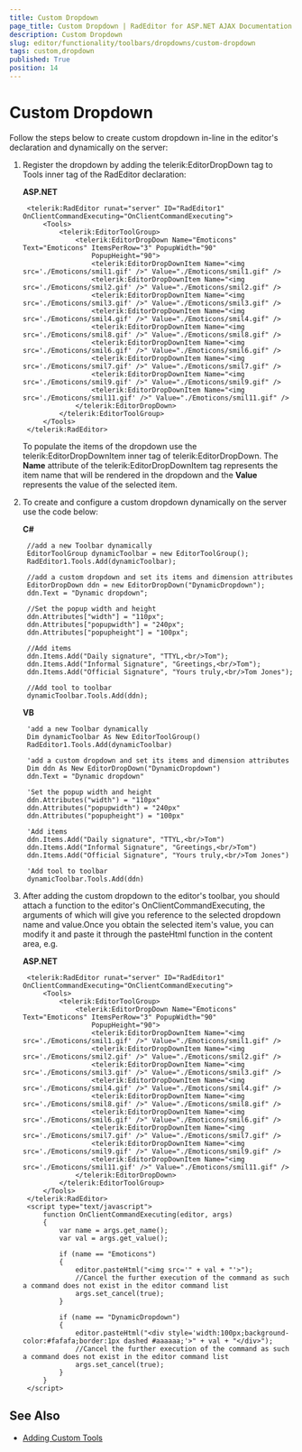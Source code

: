 ```yaml
---
title: Custom Dropdown
page_title: Custom Dropdown | RadEditor for ASP.NET AJAX Documentation
description: Custom Dropdown
slug: editor/functionality/toolbars/dropdowns/custom-dropdown
tags: custom,dropdown
published: True
position: 14
---
```


# Custom Dropdown

Follow the steps below to create custom dropdown in-line in the editor's declaration and dynamically on the server:

1. Register the dropdown by adding the telerik:EditorDropDown tag to Tools inner tag of the RadEditor declaration:

	**ASP.NET**
	
		<telerik:RadEditor runat="server" ID="RadEditor1" OnClientCommandExecuting="OnClientCommandExecuting">
			<Tools>
				<telerik:EditorToolGroup>
					<telerik:EditorDropDown Name="Emoticons" Text="Emoticons" ItemsPerRow="3" PopupWidth="90"
						PopupHeight="90">
						<telerik:EditorDropDownItem Name="<img src='./Emoticons/smil1.gif' />" Value="./Emoticons/smil1.gif" />
						<telerik:EditorDropDownItem Name="<img src='./Emoticons/smil2.gif' />" Value="./Emoticons/smil2.gif" />
						<telerik:EditorDropDownItem Name="<img src='./Emoticons/smil3.gif' />" Value="./Emoticons/smil3.gif" />
						<telerik:EditorDropDownItem Name="<img src='./Emoticons/smil4.gif' />" Value="./Emoticons/smil4.gif" />
						<telerik:EditorDropDownItem Name="<img src='./Emoticons/smil8.gif' />" Value="./Emoticons/smil8.gif" />
						<telerik:EditorDropDownItem Name="<img src='./Emoticons/smil6.gif' />" Value="./Emoticons/smil6.gif" />
						<telerik:EditorDropDownItem Name="<img src='./Emoticons/smil7.gif' />" Value="./Emoticons/smil7.gif" />
						<telerik:EditorDropDownItem Name="<img src='./Emoticons/smil9.gif' />" Value="./Emoticons/smil9.gif" />
						<telerik:EditorDropDownItem Name="<img src='./Emoticons/smil11.gif' />" Value="./Emoticons/smil11.gif" />
					</telerik:EditorDropDown>
				</telerik:EditorToolGroup>
			</Tools>
		</telerik:RadEditor>

	To populate the items of the dropdown use the telerik:EditorDropDownItem inner tag of telerik:EditorDropDown. The **Name** attribute of the telerik:EditorDropDownItem tag represents the item name that will be rendered in the dropdown and the **Value** represents the value of the selected item.

1. To create and configure a custom dropdown dynamically on the server use the code below:

	**C#**
	
		//add a new Toolbar dynamically    
		EditorToolGroup dynamicToolbar = new EditorToolGroup();
		RadEditor1.Tools.Add(dynamicToolbar);

		//add a custom dropdown and set its items and dimension attributes    
		EditorDropDown ddn = new EditorDropDown("DynamicDropdown");
		ddn.Text = "Dynamic dropdown";

		//Set the popup width and height    
		ddn.Attributes["width"] = "110px";
		ddn.Attributes["popupwidth"] = "240px";
		ddn.Attributes["popupheight"] = "100px";

		//Add items    
		ddn.Items.Add("Daily signature", "TTYL,<br/>Tom");
		ddn.Items.Add("Informal Signature", "Greetings,<br/>Tom");
		ddn.Items.Add("Official Signature", "Yours truly,<br/>Tom Jones");

		//Add tool to toolbar    
		dynamicToolbar.Tools.Add(ddn);

	**VB**
		
		'add a new Toolbar dynamically   
		Dim dynamicToolbar As New EditorToolGroup()
		RadEditor1.Tools.Add(dynamicToolbar)

		'add a custom dropdown and set its items and dimension attributes   
		Dim ddn As New EditorDropDown("DynamicDropdown")
		ddn.Text = "Dynamic dropdown"

		'Set the popup width and height   
		ddn.Attributes("width") = "110px"
		ddn.Attributes("popupwidth") = "240px"
		ddn.Attributes("popupheight") = "100px"

		'Add items   
		ddn.Items.Add("Daily signature", "TTYL,<br/>Tom")
		ddn.Items.Add("Informal Signature", "Greetings,<br/>Tom")
		ddn.Items.Add("Official Signature", "Yours truly,<br/>Tom Jones")

		'Add tool to toolbar   
		dynamicToolbar.Tools.Add(ddn)

1. After adding the custom dropdown to the editor's toolbar, you should attach a function to the editor's OnClientCommandExecuting, the arguments of which will give you reference to the selected dropdown name and value.Once you obtain the selected item's value, you can modify it and paste it through the pasteHtml function in the content area, e.g.

	**ASP.NET**
		
		<telerik:RadEditor runat="server" ID="RadEditor1" OnClientCommandExecuting="OnClientCommandExecuting">
			<Tools>
				<telerik:EditorToolGroup>
					<telerik:EditorDropDown Name="Emoticons" Text="Emoticons" ItemsPerRow="3" PopupWidth="90"
						PopupHeight="90">
						<telerik:EditorDropDownItem Name="<img src='./Emoticons/smil1.gif' />" Value="./Emoticons/smil1.gif" />
						<telerik:EditorDropDownItem Name="<img src='./Emoticons/smil2.gif' />" Value="./Emoticons/smil2.gif" />
						<telerik:EditorDropDownItem Name="<img src='./Emoticons/smil3.gif' />" Value="./Emoticons/smil3.gif" />
						<telerik:EditorDropDownItem Name="<img src='./Emoticons/smil4.gif' />" Value="./Emoticons/smil4.gif" />
						<telerik:EditorDropDownItem Name="<img src='./Emoticons/smil8.gif' />" Value="./Emoticons/smil8.gif" />
						<telerik:EditorDropDownItem Name="<img src='./Emoticons/smil6.gif' />" Value="./Emoticons/smil6.gif" />
						<telerik:EditorDropDownItem Name="<img src='./Emoticons/smil7.gif' />" Value="./Emoticons/smil7.gif" />
						<telerik:EditorDropDownItem Name="<img src='./Emoticons/smil9.gif' />" Value="./Emoticons/smil9.gif" />
						<telerik:EditorDropDownItem Name="<img src='./Emoticons/smil11.gif' />" Value="./Emoticons/smil11.gif" />
					</telerik:EditorDropDown>
				</telerik:EditorToolGroup>
			</Tools>
		</telerik:RadEditor>
		<script type="text/javascript">
			function OnClientCommandExecuting(editor, args)
			{    
				var name = args.get_name();    
				var val = args.get_value();    
				
				if (name == "Emoticons")    
				{        
					editor.pasteHtml("<img src='" + val + "'>");               
					//Cancel the further execution of the command as such a command does not exist in the editor command list        
					args.set_cancel(true);    
				}       
				
				if (name == "DynamicDropdown")    
				{        
					editor.pasteHtml("<div style='width:100px;background-color:#fafafa;border:1px dashed #aaaaaa;'>" + val + "</div>");
					//Cancel the further execution of the command as such a command does not exist in the editor command list        
					args.set_cancel(true);
				}
			}
		</script>


## See Also

 * [Adding Custom Tools](http://demos.telerik.com/aspnet-ajax/Editor/Examples/CustomTools/DefaultCS.aspx)
